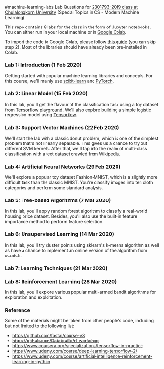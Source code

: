 #machine-learning-labs
Lab Questions for [2301793-2019 class at Chulalongkorn University](https://classroom.google.com/c/NDg2MjYzOTE0OTda) (Special Topics in CS - Modern Machine Learning)

This repo contains 8 labs for the class in the form of Jupyter notebooks. You can either run in your local machine or in [Google Colab](https://colab.research.google.com/notebooks/welcome.ipynb#recent=true).

To import the code to Google Colab, please follow [this guide](https://course.fast.ai/start_colab.html) (you can skip step 2). Most of the libraries should have already been pre-installed in Colab.

### Lab 1: Introduction (1 Feb 2020)

Getting started with popular machine learning libraries and concepts. For this course, we'll mainly use [scikit-learn](https://scikit-learn.org/) and [PyTorch](https://pytorch.org/). 

### Lab 2: Linear Model (15 Feb 2020)

In this lab, you'll get the flavour of the classification task using a toy dataset from [Tensorflow playground](https://playground.tensorflow.org/). We'll also explore building a simple logistic regression model using [Tensorflow](https://www.tensorflow.org/).

### Lab 3: Support Vector Machines (22 Feb 2020)

We'll start the lab with a classic donut problem, which is one of the simplest problem that's not linearly separable. This gives us a chance to try out different SVM kernels. After that, we'll tap into the realm of multi-class classification with a text dataset crawled from Wikipedia.

### Lab 4: Artificial Neural Networks (29 Feb 2020)

We'll explore a popular toy dataset Fashion-MNIST, which is a slightly more difficult task than the classic MNIST. You're classify images into ten cloth categories and perform some standard analysis.

### Lab 5: Tree-based Algorithms (7 Mar 2020)

In this lab, you'll apply random forest algorithm to classify a real-world housing price dataset. Besides, you'll also use the built-in feature importance method to perform feature selection.

### Lab 6: Unsupervised Learning (14 Mar 2020)

In this lab, you'll try cluster points using sklearn's k-means algorithm as well as have a chance to implement an online version of the algorithm from scratch.

### Lab 7: Learning Techniques (21 Mar 2020)

### Lab 8: Reinforcement Learning (28 Mar 2020)

In this lab, you'll explore various popular multi-armed bandit algorithms for exploration and exploitation.

### Reference

Some of the materials might be taken from other people's code, including but not limited to the following list:

* https://github.com/fastai/course-v3
* https://github.com/Datatouille/rl-workshop
* https://www.coursera.org/specializations/tensorflow-in-practice
* https://www.udemy.com/course/deep-learning-tensorflow-2/
* https://www.udemy.com/course/artificial-intelligence-reinforcement-learning-in-python
